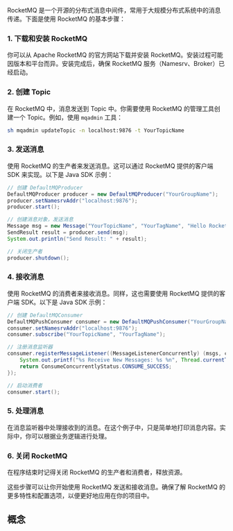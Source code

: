 RocketMQ 是一个开源的分布式消息中间件，常用于大规模分布式系统中的消息传递。下面是使用 RocketMQ 的基本步骤：

### 1. 下载和安装 RocketMQ

你可以从 Apache RocketMQ 的官方网站下载并安装 RocketMQ。安装过程可能因版本和平台而异。安装完成后，确保 RocketMQ 服务（Namesrv、Broker）已经启动。

### 2. 创建 Topic

在 RocketMQ 中，消息发送到 Topic 中。你需要使用 RocketMQ 的管理工具创建一个 Topic。例如，使用 `mqadmin` 工具：

```bash
sh mqadmin updateTopic -n localhost:9876 -t YourTopicName
```

### 3. 发送消息

使用 RocketMQ 的生产者来发送消息。这可以通过 RocketMQ 提供的客户端 SDK 来实现。以下是 Java SDK 示例：

```java
// 创建 DefaultMQProducer
DefaultMQProducer producer = new DefaultMQProducer("YourGroupName");
producer.setNamesrvAddr("localhost:9876");
producer.start();

// 创建消息对象，发送消息
Message msg = new Message("YourTopicName", "YourTagName", "Hello RocketMQ".getBytes());
SendResult result = producer.send(msg);
System.out.println("Send Result: " + result);

// 关闭生产者
producer.shutdown();
```

### 4. 接收消息

使用 RocketMQ 的消费者来接收消息。同样，这也需要使用 RocketMQ 提供的客户端 SDK。以下是 Java SDK 示例：

```java
// 创建 DefaultMQConsumer
DefaultMQPushConsumer consumer = new DefaultMQPushConsumer("YourGroupName");
consumer.setNamesrvAddr("localhost:9876");
consumer.subscribe("YourTopicName", "YourTagName");

// 注册消息监听器
consumer.registerMessageListener((MessageListenerConcurrently) (msgs, context) -> {
    System.out.printf("%s Receive New Messages: %s %n", Thread.currentThread().getName(), msgs);
    return ConsumeConcurrentlyStatus.CONSUME_SUCCESS;
});

// 启动消费者
consumer.start();
```

### 5. 处理消息

在消息监听器中处理接收到的消息。在这个例子中，只是简单地打印消息内容。实际中，你可以根据业务逻辑进行处理。

### 6. 关闭 RocketMQ

在程序结束时记得关闭 RocketMQ 的生产者和消费者，释放资源。

这些步骤可以让你开始使用 RocketMQ 发送和接收消息。确保了解 RocketMQ 的更多特性和配置选项，以便更好地应用在你的项目中。


## 概念































